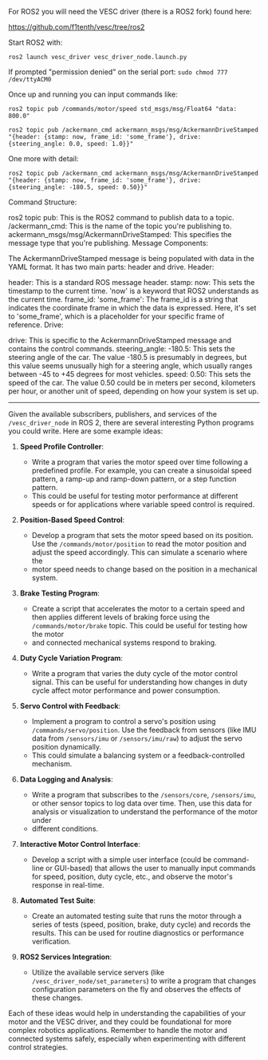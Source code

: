 For ROS2 you will need the VESC driver (there is a ROS2 fork) found here:

https://github.com/f1tenth/vesc/tree/ros2

Start ROS2 with:

`ros2 launch vesc_driver vesc_driver_node.launch.py`

If prompted "permission denied" on the serial port: `sudo chmod 777 /dev/ttyACM0`

Once up and running you can input commands like:

`ros2 topic pub /commands/motor/speed std_msgs/msg/Float64 "data: 800.0"`


`ros2 topic pub /ackermann_cmd ackermann_msgs/msg/AckermannDriveStamped "{header: {stamp: now, frame_id: 'some_frame'}, drive: {steering_angle: 0.0, speed: 1.0}}"`

One more with detail:

`ros2 topic pub /ackermann_cmd ackermann_msgs/msg/AckermannDriveStamped "{header: {stamp: now, frame_id: 'some_frame'}, drive: {steering_angle: -180.5, speed: 0.50}}"`

Command Structure:

ros2 topic pub: This is the ROS2 command to publish data to a topic.
/ackermann_cmd: This is the name of the topic you're publishing to.
ackermann_msgs/msg/AckermannDriveStamped: This specifies the message type that you're publishing.
Message Components:

The AckermannDriveStamped message is being populated with data in the YAML format. It has two main parts: header and drive.
Header:

header: This is a standard ROS message header.
stamp: now: This sets the timestamp to the current time. 'now' is a keyword that ROS2 understands as the current time.
frame_id: 'some_frame': The frame_id is a string that indicates the coordinate frame in which the data is expressed. Here, it's set to 'some_frame', which is a placeholder for your specific frame of reference.
Drive:

drive: This is specific to the AckermannDriveStamped message and contains the control commands.
steering_angle: -180.5: This sets the steering angle of the car. The value -180.5 is presumably in degrees, but this value seems unusually high for a steering angle, which usually ranges between -45 to +45 degrees for most vehicles.
speed: 0.50: This sets the speed of the car. The value 0.50 could be in meters per second, kilometers per hour, or another unit of speed, depending on how your system is set up.<hr>


Given the available subscribers, publishers, and services of the `/vesc_driver_node` in ROS 2, there are several interesting Python programs you could write. Here are some example ideas:

1. **Speed Profile Controller**:
   - Write a program that varies the motor speed over time following a predefined profile. For example, you can create a sinusoidal speed pattern, a ramp-up and ramp-down pattern, or a step function pattern.
   - This could be useful for testing motor performance at different speeds or for applications where variable speed control is required.

2. **Position-Based Speed Control**:
   - Develop a program that sets the motor speed based on its position. Use the `/commands/motor/position` to read the motor position and adjust the speed accordingly. This can simulate a scenario where the
   - motor speed needs to change based on the position in a mechanical system.

3. **Brake Testing Program**:
   - Create a script that accelerates the motor to a certain speed and then applies different levels of braking force using the `/commands/motor/brake` topic. This could be useful for testing how the motor
   - and connected mechanical systems respond to braking.

4. **Duty Cycle Variation Program**:
   - Write a program that varies the duty cycle of the motor control signal. This can be useful for understanding how changes in duty cycle affect motor performance and power consumption.

5. **Servo Control with Feedback**:
   - Implement a program to control a servo's position using `/commands/servo/position`. Use the feedback from sensors (like IMU data from `/sensors/imu` or `/sensors/imu/raw`) to adjust the servo position dynamically.
   - This could simulate a balancing system or a feedback-controlled mechanism.

6. **Data Logging and Analysis**:
   - Write a program that subscribes to the `/sensors/core`, `/sensors/imu`, or other sensor topics to log data over time. Then, use this data for analysis or visualization to understand the performance of the motor under
   - different conditions.

7. **Interactive Motor Control Interface**:
   - Develop a script with a simple user interface (could be command-line or GUI-based) that allows the user to manually input commands for speed, position, duty cycle, etc., and observe the motor's response in real-time.

8. **Automated Test Suite**:
   - Create an automated testing suite that runs the motor through a series of tests (speed, position, brake, duty cycle) and records the results. This can be used for routine diagnostics or performance verification.

9. **ROS2 Services Integration**:
   - Utilize the available service servers (like `/vesc_driver_node/set_parameters`) to write a program that changes configuration parameters on the fly and observes the effects of these changes.

Each of these ideas would help in understanding the capabilities of your motor and the VESC driver, and they could be foundational for more complex robotics applications. Remember to handle the motor and connected systems 
safely, especially when experimenting with different control strategies.
